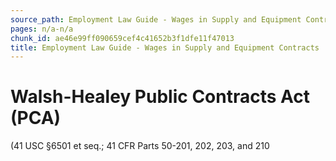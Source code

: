 ```yaml
---
source_path: Employment Law Guide - Wages in Supply and Equipment Contracts.md
pages: n/a-n/a
chunk_id: ae46e99ff090659cef4c41652b3f1dfe11f47013
title: Employment Law Guide - Wages in Supply and Equipment Contracts
---
```

# Walsh-Healey Public Contracts Act (PCA)

(41 USC §6501 et seq.; 41 CFR Parts 50-201, 202, 203, and 210
